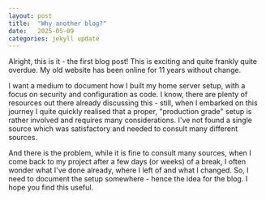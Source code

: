 ```yaml
---
layout: post
title:  "Why another blog?"
date:   2025-05-09
categories: jekyll update
---
```


Alright, this is it - the first blog post! This is exciting and quite frankly quite overdue. My old
website has been online for 11 years without change.

I want a medium to document how I built my home server setup, with a focus on security and
configuration as code. I know, there are plenty of resources out there already discussing this -
still, when I embarked on this journey I quite quickly realised that a proper, "production grade"
setup is rather involved and requires many considerations. I've not found a single source which was
satisfactory and needed to consult many different sources.

And there is the problem, while it is fine to consult many sources, when I come back to my project
after a few days (or weeks) of a break, I often wonder what I've done already, where I left of and
what I changed. So, I need to document the setup somewhere - hence the idea for the blog. I hope you
find this useful.
